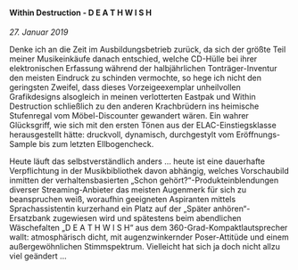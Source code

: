 #### Within Destruction - D E A T H W I S H

_27. Januar 2019_

Denke ich an die Zeit im Ausbildungsbetrieb zurück, da sich der größte Teil meiner Musikeinkäufe danach entschied, welche CD-Hülle bei ihrer elektronischen Erfassung während der halbjährlichen Tonträger-Inventur den meisten Eindruck zu schinden vermochte, so hege ich nicht den geringsten Zweifel, dass dieses Vorzeigeexemplar unheilvollen Grafikdesigns alsogleich in meinen verlotterten Eastpak und Within Destruction schließlich zu den anderen Krachbrüdern ins heimische Stufenregal vom Möbel-Discounter gewandert wären. Ein wahrer Glücksgriff, wie sich mit den ersten Tönen aus der ELAC-Einstiegsklasse herausgestellt hätte: druckvoll, dynamisch, durchgestylt vom Eröffnungs-Sample bis zum letzten Ellbogencheck.

Heute läuft das selbstverständlich anders … heute ist eine dauerhafte Verpflichtung in der Musikbibliothek davon abhängig, welches Vorschaubild inmitten der verhaltensbasierten „Schon gehört?“-Produkteinblendungen diverser Streaming-Anbieter das meisten Augenmerk für sich zu beanspruchen weiß, woraufhin geeigneten Aspiranten mittels Sprachassistentin kurzerhand ein Platz auf der „Später anhören“-Ersatzbank zugewiesen wird und spätestens beim abendlichen Wäschefalten „D E A T H W I S H“ aus dem 360-Grad-Kompaktlautsprecher wallt: atmosphärisch dicht, mit augenzwinkernder Poser-Attitüde und einem außergewöhnlichen Stimmspektrum. Vielleicht hat sich ja doch nicht allzu viel geändert …
